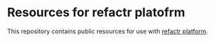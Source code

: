 # Resources for refactr platofrm

This repository contains public resources for use with [refactr platform](https://refactr.it/).